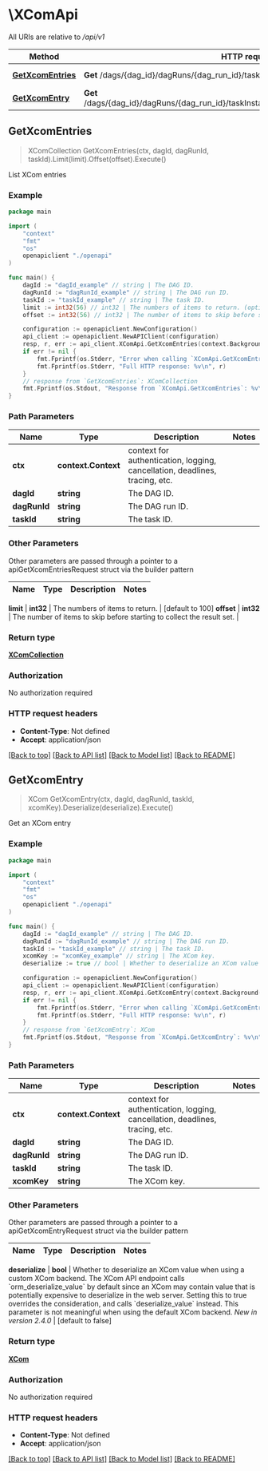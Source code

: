 <!--
 Licensed to the Apache Software Foundation (ASF) under one
 or more contributor license agreements.  See the NOTICE file
 distributed with this work for additional information
 regarding copyright ownership.  The ASF licenses this file
 to you under the Apache License, Version 2.0 (the
 "License"); you may not use this file except in compliance
 with the License.  You may obtain a copy of the License at

   http://www.apache.org/licenses/LICENSE-2.0

 Unless required by applicable law or agreed to in writing,
 software distributed under the License is distributed on an
 "AS IS" BASIS, WITHOUT WARRANTIES OR CONDITIONS OF ANY
 KIND, either express or implied.  See the License for the
 specific language governing permissions and limitations
 under the License.
 -->

# \XComApi

All URIs are relative to */api/v1*

Method | HTTP request | Description
------------- | ------------- | -------------
[**GetXcomEntries**](XComApi.md#GetXcomEntries) | **Get** /dags/{dag_id}/dagRuns/{dag_run_id}/taskInstances/{task_id}/xcomEntries | List XCom entries
[**GetXcomEntry**](XComApi.md#GetXcomEntry) | **Get** /dags/{dag_id}/dagRuns/{dag_run_id}/taskInstances/{task_id}/xcomEntries/{xcom_key} | Get an XCom entry



## GetXcomEntries

> XComCollection GetXcomEntries(ctx, dagId, dagRunId, taskId).Limit(limit).Offset(offset).Execute()

List XCom entries



### Example

```go
package main

import (
    "context"
    "fmt"
    "os"
    openapiclient "./openapi"
)

func main() {
    dagId := "dagId_example" // string | The DAG ID.
    dagRunId := "dagRunId_example" // string | The DAG run ID.
    taskId := "taskId_example" // string | The task ID.
    limit := int32(56) // int32 | The numbers of items to return. (optional) (default to 100)
    offset := int32(56) // int32 | The number of items to skip before starting to collect the result set. (optional)

    configuration := openapiclient.NewConfiguration()
    api_client := openapiclient.NewAPIClient(configuration)
    resp, r, err := api_client.XComApi.GetXcomEntries(context.Background(), dagId, dagRunId, taskId).Limit(limit).Offset(offset).Execute()
    if err != nil {
        fmt.Fprintf(os.Stderr, "Error when calling `XComApi.GetXcomEntries``: %v\n", err)
        fmt.Fprintf(os.Stderr, "Full HTTP response: %v\n", r)
    }
    // response from `GetXcomEntries`: XComCollection
    fmt.Fprintf(os.Stdout, "Response from `XComApi.GetXcomEntries`: %v\n", resp)
}
```

### Path Parameters


Name | Type | Description  | Notes
------------- | ------------- | ------------- | -------------
**ctx** | **context.Context** | context for authentication, logging, cancellation, deadlines, tracing, etc.
**dagId** | **string** | The DAG ID. | 
**dagRunId** | **string** | The DAG run ID. | 
**taskId** | **string** | The task ID. | 

### Other Parameters

Other parameters are passed through a pointer to a apiGetXcomEntriesRequest struct via the builder pattern


Name | Type | Description  | Notes
------------- | ------------- | ------------- | -------------



 **limit** | **int32** | The numbers of items to return. | [default to 100]
 **offset** | **int32** | The number of items to skip before starting to collect the result set. | 

### Return type

[**XComCollection**](XComCollection.md)

### Authorization

No authorization required

### HTTP request headers

- **Content-Type**: Not defined
- **Accept**: application/json

[[Back to top]](#) [[Back to API list]](../README.md#documentation-for-api-endpoints)
[[Back to Model list]](../README.md#documentation-for-models)
[[Back to README]](../README.md)


## GetXcomEntry

> XCom GetXcomEntry(ctx, dagId, dagRunId, taskId, xcomKey).Deserialize(deserialize).Execute()

Get an XCom entry

### Example

```go
package main

import (
    "context"
    "fmt"
    "os"
    openapiclient "./openapi"
)

func main() {
    dagId := "dagId_example" // string | The DAG ID.
    dagRunId := "dagRunId_example" // string | The DAG run ID.
    taskId := "taskId_example" // string | The task ID.
    xcomKey := "xcomKey_example" // string | The XCom key.
    deserialize := true // bool | Whether to deserialize an XCom value when using a custom XCom backend.  The XCom API endpoint calls `orm_deserialize_value` by default since an XCom may contain value that is potentially expensive to deserialize in the web server. Setting this to true overrides the consideration, and calls `deserialize_value` instead.  This parameter is not meaningful when using the default XCom backend.  *New in version 2.4.0*  (optional) (default to false)

    configuration := openapiclient.NewConfiguration()
    api_client := openapiclient.NewAPIClient(configuration)
    resp, r, err := api_client.XComApi.GetXcomEntry(context.Background(), dagId, dagRunId, taskId, xcomKey).Deserialize(deserialize).Execute()
    if err != nil {
        fmt.Fprintf(os.Stderr, "Error when calling `XComApi.GetXcomEntry``: %v\n", err)
        fmt.Fprintf(os.Stderr, "Full HTTP response: %v\n", r)
    }
    // response from `GetXcomEntry`: XCom
    fmt.Fprintf(os.Stdout, "Response from `XComApi.GetXcomEntry`: %v\n", resp)
}
```

### Path Parameters


Name | Type | Description  | Notes
------------- | ------------- | ------------- | -------------
**ctx** | **context.Context** | context for authentication, logging, cancellation, deadlines, tracing, etc.
**dagId** | **string** | The DAG ID. | 
**dagRunId** | **string** | The DAG run ID. | 
**taskId** | **string** | The task ID. | 
**xcomKey** | **string** | The XCom key. | 

### Other Parameters

Other parameters are passed through a pointer to a apiGetXcomEntryRequest struct via the builder pattern


Name | Type | Description  | Notes
------------- | ------------- | ------------- | -------------




 **deserialize** | **bool** | Whether to deserialize an XCom value when using a custom XCom backend.  The XCom API endpoint calls &#x60;orm_deserialize_value&#x60; by default since an XCom may contain value that is potentially expensive to deserialize in the web server. Setting this to true overrides the consideration, and calls &#x60;deserialize_value&#x60; instead.  This parameter is not meaningful when using the default XCom backend.  *New in version 2.4.0*  | [default to false]

### Return type

[**XCom**](XCom.md)

### Authorization

No authorization required

### HTTP request headers

- **Content-Type**: Not defined
- **Accept**: application/json

[[Back to top]](#) [[Back to API list]](../README.md#documentation-for-api-endpoints)
[[Back to Model list]](../README.md#documentation-for-models)
[[Back to README]](../README.md)

